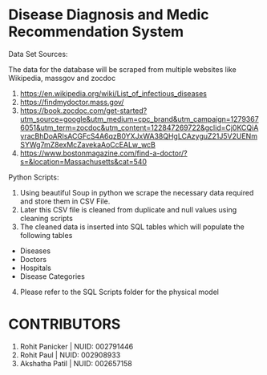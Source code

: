 # Disease Diagnosis and Medic Recommendation System

Data Set Sources:

The data for the database will be scraped from multiple websites like Wikipedia, massgov and zocdoc
1.	https://en.wikipedia.org/wiki/List_of_infectious_diseases
2.	https://findmydoctor.mass.gov/
3.	https://book.zocdoc.com/get-started?utm_source=google&utm_medium=cpc_brand&utm_campaign=12793676051&utm_term=zocdoc&utm_content=122847269722&gclid=Cj0KCQiAyracBhDoARIsACGFcS4A6qzB0YXJxWA38QHgLCAzyguZ21J5V2UENmSYWg7mZ8exMcZavekaAoCcEALw_wcB
4.	https://www.bostonmagazine.com/find-a-doctor/?s=&location=Massachusetts&cat=540

Python Scripts:

1.	Using beautiful Soup in python we scrape the necessary data required and store them in CSV File.
2.	Later this CSV file is cleaned  from duplicate and null values using cleaning scripts
3.	The cleaned data is inserted into SQL tables which will populate the following tables
  -  Diseases
  -  Doctors
  -  Hospitals
  -  Disease Categories
4.	Please refer to the SQL Scripts folder for the physical model




# CONTRIBUTORS

1. Rohit Panicker | NUID: 002791446
2. Rohit Paul | NUID: 002908933 
3. Akshatha Patil | NUID: 002657158
